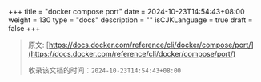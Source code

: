 +++
title = "docker compose port"
date = 2024-10-23T14:54:43+08:00
weight = 130
type = "docs"
description = ""
isCJKLanguage = true
draft = false
+++

> 原文: [https://docs.docker.com/reference/cli/docker/compose/port/](https://docs.docker.com/reference/cli/docker/compose/port/)
>
> 收录该文档的时间：`2024-10-23T14:54:43+08:00`
